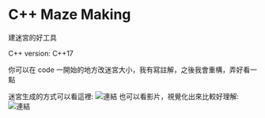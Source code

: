 # C++ Maze Making
  建迷宮的好工具

C++ version: C++17

你可以在 code 一開始的地方改迷宮大小，我有寫註解，之後我會重構，弄好看一點

迷宮生成的方式可以看這裡: ![連結](https://github.com/Mes0903/Mase)
也可以看影片，視覺化出來比較好理解: ![連結](https://www.youtube.com/watch?v=hkr8zXTF1jI)